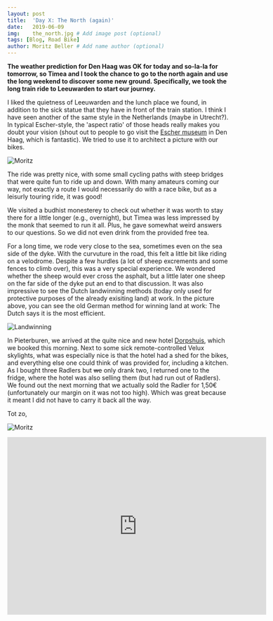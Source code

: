 ```yaml
---
layout: post
title:  'Day X: The North (again)'
date:   2019-06-09
img:    the_north.jpg # Add image post (optional)
tags: [Blog, Road Bike]
author: Moritz Beller # Add name author (optional)
---
```


**The weather prediction for Den Haag was OK for today and so-la-la
  for tomorrow, so Timea and I took the chance to go to the north
  again and use the long weekend to discover some new
  ground. Specifically, we took the long train ride to Leeuwarden to
  start our journey.**

I liked the quietness of Leeuwarden and the lunch place we found, in
addition to the sick statue that they have in front of the train
station. I think I have seen another of the same style in the
Netherlands (maybe in Utrecht?). In typical Escher-style, the 'aspect
ratio' of those heads really makes you doubt your vision (shout out to
people to go visit the [Escher
museum](https://www.escherinhetpaleis.nl/) in Den Haag, which is
fantastic). We tried to use it to architect a picture with our bikes.

![Moritz]({{site.baseurl}}/assets/img/leeuwarden.jpg)

The ride was pretty nice, with some small cycling paths with steep
bridges that were quite fun to ride up and down. With many amateurs
coming our way, not exactly a route I would necessarily do with a race
bike, but as a leisurly touring ride, it was good!

We visited a budhist monesterey to check out whether it was worth to
stay there for a little longer (e.g., overnight), but Timea was less
impressed by the monk that seemed to run it all. Plus, he gave
somewhat weird answers to our questions. So we did not even drink from
the provided free tea.

For a long time, we rode very close to the sea, sometimes even on the
sea side of the dyke. With the curvuture in the road, this felt a
little bit like riding on a velodrome. Despite a few hurdles (a lot of
sheep excrements and some fences to climb over), this was a very
special experience. We wondered whether the sheep would ever cross the
asphalt, but a little later one sheep on the far side of the dyke put
an end to that discussion. It was also impressive to see the Dutch
landwinning methods (today only used for protective purposes of the
already exisiting land) at work. In the picture above, you can see the
old German method for winning land at work: The Dutch says it is the
most efficient.

![Landwinning]({{site.baseurl}}/assets/img/marshland.jpg)

In Pieterburen, we arrived at the quite nice and new hotel
[Dorpshuis](https://www.dorpshuispieterburen.nl/home/), which we
booked this morning. Next to some sick remote-controlled Velux
skylights, what was especially nice is that the hotel had a shed for
the bikes, and everything else one could think of was provided for,
including a kitchen. As I bought three Radlers but <strike>we</strike>
only drank two, I returned one to the fridge, where the hotel was also
selling them (but had run out of Radlers). We found out the next
morning that we actually sold the Radler for 1,50€ (unfortunately our
margin on it was not too high). Which was great because it meant I did
not have to carry it back all the way.

Tot zo,

![Moritz]({{site.baseurl}}/assets/img/moritz.png)


<iframe height='405' width='590' frameborder='0'
allowtransparency='true' scrolling='no'
src='https://www.strava.com/activities/2437594925/embed/88501286e8bc67f746b042973b5eb73cf6b6ce4f'></iframe>